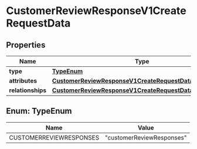 

# CustomerReviewResponseV1CreateRequestData


## Properties

| Name | Type | Description | Notes |
|------------ | ------------- | ------------- | -------------|
|**type** | [**TypeEnum**](#TypeEnum) |  |  |
|**attributes** | [**CustomerReviewResponseV1CreateRequestDataAttributes**](CustomerReviewResponseV1CreateRequestDataAttributes.md) |  |  |
|**relationships** | [**CustomerReviewResponseV1CreateRequestDataRelationships**](CustomerReviewResponseV1CreateRequestDataRelationships.md) |  |  |



## Enum: TypeEnum

| Name | Value |
|---- | -----|
| CUSTOMERREVIEWRESPONSES | &quot;customerReviewResponses&quot; |



